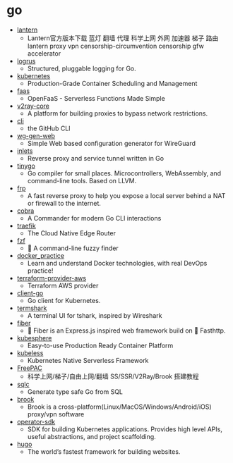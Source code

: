 # go
- [lantern](https://github.com/getlantern/lantern)
  - Lantern官方版本下载 蓝灯 翻墙 代理 科学上网 外网 加速器 梯子 路由 lantern proxy vpn censorship-circumvention censorship gfw accelerator
- [logrus](https://github.com/sirupsen/logrus)
  - Structured, pluggable logging for Go.
- [kubernetes](https://github.com/kubernetes/kubernetes)
  - Production-Grade Container Scheduling and Management
- [faas](https://github.com/openfaas/faas)
  - OpenFaaS - Serverless Functions Made Simple
- [v2ray-core](https://github.com/v2ray/v2ray-core)
  - A platform for building proxies to bypass network restrictions.
- [cli](https://github.com/cli/cli)
  - the GitHub CLI
- [wg-gen-web](https://github.com/vx3r/wg-gen-web)
  - Simple Web based configuration generator for WireGuard
- [inlets](https://github.com/inlets/inlets)
  - Reverse proxy and service tunnel written in Go
- [tinygo](https://github.com/tinygo-org/tinygo)
  - Go compiler for small places. Microcontrollers, WebAssembly, and command-line tools. Based on LLVM.
- [frp](https://github.com/fatedier/frp)
  - A fast reverse proxy to help you expose a local server behind a NAT or firewall to the internet.
- [cobra](https://github.com/spf13/cobra)
  - A Commander for modern Go CLI interactions
- [traefik](https://github.com/containous/traefik)
  - The Cloud Native Edge Router
- [fzf](https://github.com/junegunn/fzf)
  - 🌸 A command-line fuzzy finder
- [docker_practice](https://github.com/yeasy/docker_practice)
  - Learn and understand Docker technologies, with real DevOps practice!
- [terraform-provider-aws](https://github.com/terraform-providers/terraform-provider-aws)
  - Terraform AWS provider
- [client-go](https://github.com/kubernetes/client-go)
  - Go client for Kubernetes.
- [termshark](https://github.com/gcla/termshark)
  - A terminal UI for tshark, inspired by Wireshark
- [fiber](https://github.com/gofiber/fiber)
  - 🔌 Fiber is an Express.js inspired web framework build on 🚀 Fasthttp.
- [kubesphere](https://github.com/kubesphere/kubesphere)
  - Easy-to-use Production Ready Container Platform
- [kubeless](https://github.com/kubeless/kubeless)
  - Kubernetes Native Serverless Framework
- [FreePAC](https://github.com/xiaoming2028/FreePAC)
  - 科学上网/梯子/自由上网/翻墙 SS/SSR/V2Ray/Brook 搭建教程
- [sqlc](https://github.com/kyleconroy/sqlc)
  - Generate type safe Go from SQL
- [brook](https://github.com/txthinking/brook)
  - Brook is a cross-platform(Linux/MacOS/Windows/Android/iOS) proxy/vpn software
- [operator-sdk](https://github.com/operator-framework/operator-sdk)
  - SDK for building Kubernetes applications. Provides high level APIs, useful abstractions, and project scaffolding.
- [hugo](https://github.com/gohugoio/hugo)
  - The world’s fastest framework for building websites.
